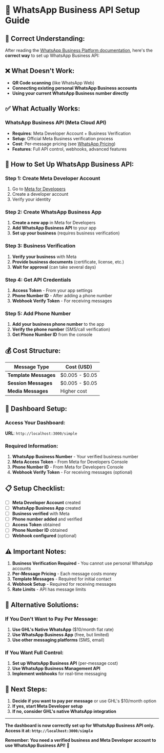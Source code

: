 # 📱 **WhatsApp Business API Setup Guide**

## 🎯 **Correct Understanding:**

After reading the [WhatsApp Business Platform documentation](https://developers.facebook.com/docs/whatsapp/), here's the **correct way** to set up WhatsApp Business API:

## ❌ **What Doesn't Work:**
- **QR Code scanning** (like WhatsApp Web)
- **Connecting existing personal WhatsApp Business accounts**
- **Using your current WhatsApp Business number directly**

## ✅ **What Actually Works:**

### **WhatsApp Business API (Meta Cloud API)**
- **Requires**: Meta Developer Account + Business Verification
- **Setup**: Official Meta Business verification process
- **Cost**: Per-message pricing (see [WhatsApp Pricing](https://developers.facebook.com/docs/whatsapp/pricing))
- **Features**: Full API control, webhooks, advanced features

## 🚀 **How to Set Up WhatsApp Business API:**

### **Step 1: Create Meta Developer Account**
1. Go to [Meta for Developers](https://developers.facebook.com/)
2. Create a developer account
3. Verify your identity

### **Step 2: Create WhatsApp Business App**
1. **Create a new app** in Meta for Developers
2. **Add WhatsApp Business API** to your app
3. **Set up your business** (requires business verification)

### **Step 3: Business Verification**
1. **Verify your business** with Meta
2. **Provide business documents** (certificate, license, etc.)
3. **Wait for approval** (can take several days)

### **Step 4: Get API Credentials**
1. **Access Token** - From your app settings
2. **Phone Number ID** - After adding a phone number
3. **Webhook Verify Token** - For receiving messages

### **Step 5: Add Phone Number**
1. **Add your business phone number** to the app
2. **Verify the phone number** (SMS/call verification)
3. **Get Phone Number ID** from the console

## 💰 **Cost Structure:**

| Message Type | Cost (USD) |
|--------------|------------|
| **Template Messages** | $0.005 - $0.05 |
| **Session Messages** | $0.005 - $0.05 |
| **Media Messages** | Higher cost |

## 🔧 **Dashboard Setup:**

### **Access Your Dashboard:**
**URL**: `http://localhost:3000/simple`

### **Required Information:**
1. **WhatsApp Business Number** - Your verified business number
2. **Meta Access Token** - From Meta for Developers Console
3. **Phone Number ID** - From Meta for Developers Console
4. **Webhook Verify Token** - For receiving messages (optional)

## 📋 **Setup Checklist:**

- [ ] **Meta Developer Account** created
- [ ] **WhatsApp Business App** created
- [ ] **Business verified** with Meta
- [ ] **Phone number added** and verified
- [ ] **Access Token** obtained
- [ ] **Phone Number ID** obtained
- [ ] **Webhook configured** (optional)

## ⚠️ **Important Notes:**

1. **Business Verification Required** - You cannot use personal WhatsApp accounts
2. **Per-Message Pricing** - Each message costs money
3. **Template Messages** - Required for initial contact
4. **Webhook Setup** - Required for receiving messages
5. **Rate Limits** - API has message limits

## 🎯 **Alternative Solutions:**

### **If You Don't Want to Pay Per Message:**
1. **Use GHL's Native WhatsApp** ($10/month flat rate)
2. **Use WhatsApp Business App** (free, but limited)
3. **Use other messaging platforms** (SMS, email)

### **If You Want Full Control:**
1. **Set up WhatsApp Business API** (per-message cost)
2. **Use WhatsApp Business Management API**
3. **Implement webhooks** for real-time messaging

## 🚀 **Next Steps:**

1. **Decide if you want to pay per message** or use GHL's $10/month option
2. **If yes, start Meta Developer setup**
3. **If no, consider GHL's native WhatsApp integration**

---

**The dashboard is now correctly set up for WhatsApp Business API only. Access it at: `http://localhost:3000/simple`**

**Remember: You need a verified business and Meta Developer account to use WhatsApp Business API!** 🚀
